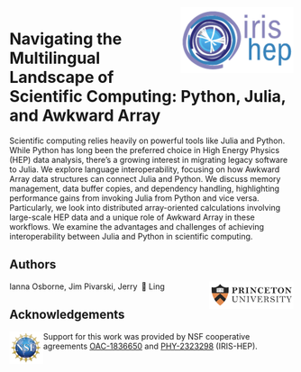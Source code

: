<div>
<img src="img/IRIS-HEP%20logo.png" width="200" align="right"/>
</div>

# Navigating the Multilingual Landscape of Scientific Computing: Python, Julia, and Awkward Array

Scientific computing relies heavily on powerful tools like Julia and Python. While Python has long been the preferred choice in High Energy Physics (HEP) data analysis, there’s a growing interest in migrating legacy software to Julia. We explore language interoperability, focusing on how Awkward Array data structures can connect Julia and Python. We discuss memory management, data buffer copies, and dependency handling, highlighting performance gains from invoking Julia from Python and vice versa. Particularly, we look into distributed array-oriented calculations involving large-scale HEP data and a unique role of Awkward Array in these workflows. We examine the advantages and challenges of achieving interoperability between Julia and Python in scientific computing.

## Authors
<div>
<img src="img/Princeton%20logo.png" width="150" align="right"/>
</div>

Ianna Osborne, Jim Pivarski, Jerry 🦑 Ling

## Acknowledgements
<div>
<img src="img/NSF%20logo.png" width="60" align="left"/>
</div>

Support for this work was provided by NSF cooperative agreements [OAC-1836650](https://www.nsf.gov/awardsearch/showAward?AWD_ID=1836650) and [PHY-2323298](https://www.nsf.gov/awardsearch/showAward?AWD_ID=2323298) (IRIS-HEP).
